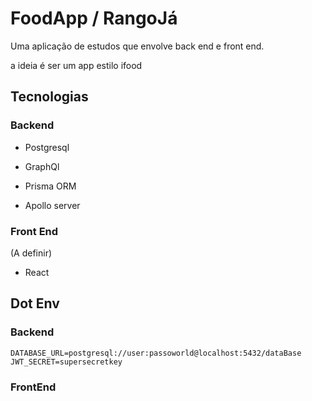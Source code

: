 
# FoodApp / RangoJá

Uma aplicação de estudos que envolve back end e front end.

a ideia é ser um app estilo ifood

## Tecnologias

### Backend

- Postgresql

- GraphQl

- Prisma ORM

- Apollo server


### Front End

  (A definir)

- React


## Dot Env

### Backend
```dotenv
DATABASE_URL=postgresql://user:passoworld@localhost:5432/dataBase
JWT_SECRET=supersecretkey 
```
### FrontEnd
